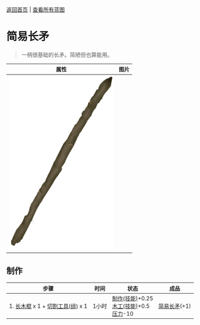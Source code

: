 [返回首页](index.md)   |  [查看所有蓝图](blueprint.md)
# 简易长矛  
> 一柄很基础的长矛。简陋但也算能用。  
  
  属性  |   图片   
 ----  |  ----:   
   |  ![](Sprite/SpearRustic.png)   
  
## 制作  
步骤  |  时间  |  状态  |  成品  
----  |  ----  |  ----  |  ----  
1. [长木棍](StickLong.md) x 1 + [切割工具(组)](GpTag_Cutter.md) x 1  |  1小时  |  [制作(技能)](Skill_Crafting.md)+0.25<br>[木工(技能)](Skill_Woodworking.md)+0.5<br>[压力](Stress.md)-10  |  [简易长矛](SpearRustic.md)(+1)  
